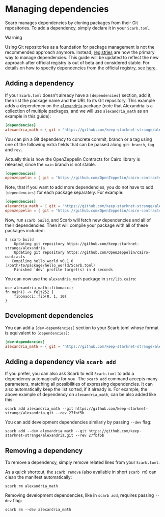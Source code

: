 # Managing dependencies

Scarb manages dependencies by cloning packages from their Git repositories.
To add a dependency, simply declare it in your `Scarb.toml`.

> [!WARNING]
> Using Git repositories as a foundation for package management is not the recommended approach anymore.
> Instead, [registries](../registries/overview.md) are now the primary way to manage dependencies.
> This guide will be updated to reflect the new approach after official registry is out of beta and considered stable.
> For details on how to specify dependencies from the official registry, see [here](../reference/specifying-dependencies#specifying-dependencies-from-official-registry).

## Adding a dependency

If your `Scarb.toml` doesn't already have a `[dependencies]` section, add it, then list the package name and the URL to
its Git repository.
This example adds a dependency on the [`alexandria`](https://github.com/keep-starknet-strange/alexandria) package (note
that Alexandria is a collection of multiple packages, and we will use `alexandria_math` as an example in this guide):

```toml
[dependencies]
alexandria_math = { git = "https://github.com/keep-starknet-strange/alexandria.git" }
```

You can pin a Git dependency to concrete commit, branch or a tag using one of the following extra fields that can be
passed along `git`: `branch`, `tag` and `rev`.

Actually this is how the OpenZeppelin Contracts for Cairo library is released, since the `main` branch is not stable.

```toml
[dependencies]
openzeppelin = { git = "https://github.com/OpenZeppelin/cairo-contracts.git", tag = "v0.7.0-rc.0" }
```

Note, that if you want to add more dependencies, you do not have to add `[dependencies]` for each package separately. For example:

```toml
[dependencies]
alexandria_math = { git = "https://github.com/keep-starknet-strange/alexandria.git" }
openzeppelin = { git = "https://github.com/OpenZeppelin/cairo-contracts.git", tag = "v0.7.0-rc.0" }
```

Now, run `scarb build`, and Scarb will fetch new dependencies and all of their dependencies.
Then it will compile your package with all of these packages included:

```shell
$ scarb build
    Updating git repository https://github.com/keep-starknet-strange/alexandria
    Updating git repository https://github.com/OpenZeppelin/cairo-contracts
   Compiling hello_world v0.1.0 (/path/to/package/hello_world/Scarb.toml)
    Finished `dev` profile target(s) in 4 seconds
```

You can now use the `alexandria_math` package in `src/lib.cairo`:

```cairo
use alexandria_math::fibonacci;
fn main() -> felt252 {
    fibonacci::fib(0, 1, 10)
}
```

## Development dependencies

You can add a `[dev-dependencies]` section to your Scarb.toml whose format is equivalent to `[dependencies]`:

```toml
[dev-dependencies]
alexandria_math = { git = "https://github.com/keep-starknet-strange/alexandria.git" }
```

## Adding a dependency via `scarb add`

If you prefer, you can also ask Scarb to edit `Scarb.toml` to add a dependency automagically for you.
The `scarb add` command accepts many parameters, matching all possibilities of expressing dependencies.
It can also automatically keep the list sorted, if it already is.
For example, the above example of dependency on `alexandria_math`, can be also added like this:

```shell
scarb add alexandria_math --git https://github.com/keep-starknet-strange/alexandria.git --rev 27fbf5b
```

You can add development dependencies similarly by passing `--dev` flag:

```shell
scarb add --dev alexandria_math --git https://github.com/keep-starknet-strange/alexandria.git --rev 27fbf5b
```

## Removing a dependency

To remove a dependency, simply remove related lines from your `Scarb.toml`.

As a quick shortcut, the `scarb remove` (also available in short `scarb rm`) can clean the manifest automatically:

```shell
scarb rm alexandria_math
```

Removing development dependencies, like in `scarb add`, requires passing `--dev` flag:

```shell
scarb rm --dev alexandria_math
```
